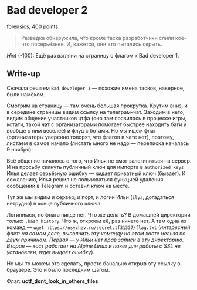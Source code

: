 # Bad developer 2
forensics, 400 points

> Разведка обнаружила, что кроме таска разработчики слили кое-что посерьёзнее. И, кажется, они это пытались скрыть.

*Hint* (-100): Ещё раз взгляни на страницу с флагом к Bad developer 1.

## Write-up

Сначала решаем `Bad developer 1` — похожие имена тасков, наверное, были намёком.

Смотрим на страницу — там очень большая прокрутка. Крутим вниз, и в середине страницы видим ссылку на телеграм-чат.
Заходим в него, видим общение участников цтфа (оно там появилось в процессе игры, кстати, такой чат с организаторами
помогает быстрее находить баги и вообще с ним веселее) и флуд с ботами. Но мы ищем флаг (организаторы уверенно говорят,
что флагов в чате нет), поэтому, листаем в самое начало (листать много не надо — переписка началась 9 ноября). 

Всё общение началось с того, что Илья не смог залогиниться на сервер. И на просьбу скинуть публичный ключ для импорта
в `authorized_keys` Илья делает серьёзную ошибку — кидает приватный ключ (бывает). К сожалению, Илья решил не пользоваться
функцией удаления сообщений в Telegram и оставил ключ на месте.

Тут же мы видим и сервер, и порт, и логин Ильи (`ilya`, догадаться нетрудно) в конце публичного ключа.

Логинимся, но флага нигде нет. Что же делать? В домашней директории только `.bash_history`. Что ж, откроем её, раз ничего 
нет. А там одна из команд — `wget https://nsychev.ru/secretctf31337/flag.txt` (*интересный факт: на самом деле, выполнить
эту команду на этом хосте нельзя по двум причинам. Первая — у Ильи нет прав записи в эту директорию. Вторая — хост работает
на Alpine Linux и пакет для работы с SSL не установлен, wget выдает ошибку*).

Но мы-то можем это сделать, просто банально открыв эту ссылку в браузере. Это и было последним шагом.

Флаг: **uctf_dont_look_in_others_files**
